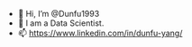 - 👋 Hi, I’m @Dunfu1993
- 👀 I am a Data Scientist.
- 📫 https://www.linkedin.com/in/dunfu-yang/

<!---
Dunfu1993/Dunfu1993 is a ✨ special ✨ repository because its `README.md` (this file) appears on your GitHub profile.
You can click the Preview link to take a look at your changes.
--->
